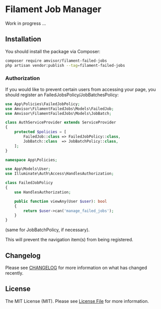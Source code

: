 # Filament Job Manager

Work in progress ... 



## Installation

You should install the package via Composer:

```bash
composer require amvisor/filament-failed-jobs
php artisan vendor:publish --tag=filament-failed-jobs
```

### Authorization

If you would like to prevent certain users from accessing your page, you should register an FailedJobsPolicy/JobBatchesPolicy:

```php
use App\Policies\FailedJobPolicy;
use Amvisor\FilamentFailedJobs\Models\FailedJob;
use Amvisor\FilamentFailedJobs\Models\JobBatch;

class AuthServiceProvider extends ServiceProvider
{
	protected $policies = [
		FailedJob::class => FailedJobPolicy::class,
		JobBatch::class  => JobBatchPolicy::class,
	];
}
```

```php
namespace App\Policies;

use App\Models\User;
use Illuminate\Auth\Access\HandlesAuthorization;

class FailedJobPolicy
{
	use HandlesAuthorization;

	public function viewAny(User $user): bool
	{
		return $user->can('manage_failed_jobs');
	}
}
```
(same for JobBatchPolicy, if necessary).

This will prevent the navigation item(s) from being registered.

## Changelog

Please see [CHANGELOG](CHANGELOG.md) for more information on what has changed recently.

## License

The MIT License (MIT). Please see [License File](LICENSE.md) for more information.
